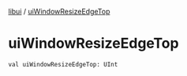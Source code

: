 [libui](README.md) / [uiWindowResizeEdgeTop](ui-window-resize-edge-top.md)

# uiWindowResizeEdgeTop

`val uiWindowResizeEdgeTop: UInt`
